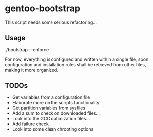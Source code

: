 gentoo-bootstrap
================
This script needs some serious refactoring...

Usage
-----
./bootstrap --enforce

For now, everything is configured and written within a single file, soon configuration and installation rules shall be retrieved from other files, making it more organized.

TODOs
-----
  - Get variables from a configuration file
  - Elaborate more on the scripts functionality
  - Get partition variables from sysfiles
  - Add a sum to check on downloaded files...
  - Look into the GCC optimization files...
  - Add failure check
  - Look into some clean chrooting options

